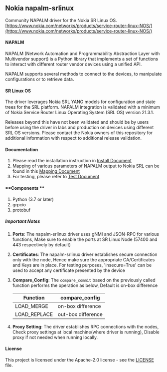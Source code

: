 ## **Nokia napalm-srlinux**
Community NAPALM driver for the Nokia SR Linux OS. [https://www.nokia.com/networks/products/service-router-linux-NOS/](https://www.nokia.com/networks/products/service-router-linux-NOS/) 


#### **NAPALM**
NAPALM (Network Automation and Programmability Abstraction Layer with Multivendor support) is a Python library that implements a set of functions to interact with different router vendor devices using a unified API.

NAPALM supports several methods to connect to the devices, to manipulate configurations or to retrieve data.

#### **SR Linux OS**

The driver leverages Nokia SRL YANG models for configuration and state trees for the SRL platform.
NAPALM integration is validated with a minimum of Nokia Service Router Linux Operating System (SRL OS) version 21.3.1. 

Releases beyond this have not been validated and should be by users before using the driver in labs and production on devices using different SRL OS versions. Please contact the Nokia owners of this repository for additional information with respect to additional release validation.


#### **Documentation**
1) Please read the installation instruction in [Install Document](Install.md)
2) Mapping of various parameters of NAPALM output to Nokia SRL can be found in this [Mapping Document](Summary_of_Methods.pdf)
3) For testing, please refer to [Test Document](https://napalm.readthedocs.io/en/latest/development/testing_framework.html)

#### **Components **
1) Python (3.7 or later)
2) grpcio
3) protobuf

##### **Important Notes**

1. **Ports**: The napalm-srlinux driver uses gNMI and JSON-RPC for various functions, Make sure to enable the ports at SR Linux Node (57400 and 443 respectively by default)
2. **Certificates**: The napalm-srlinux driver establishes secure connection only with the node, Hence make sure the appropriate CA/Certificates and Keys are in place.
  For testing purposes, 'insecure=True' can be used to accept any certificate presented by the device
3. **Compare_Config**: The `compare_commit` based on the previously called function performs the operation as below, Default is on-box difference

	| Function | compare_config |
	|----------|----------------|
	|LOAD_MERGE| on-box difference|
	|LOAD_REPLACE|out-box difference

4. **Proxy Setting**: The driver establishes RPC connections with the nodes, Check proxy settings at local machine(where driver is running), Disable proxy if not needed when running locally.


#### License
This project is licensed under the Apache-2.0 license - see the [LICENSE](LICENSE) file. 

